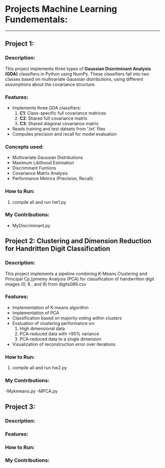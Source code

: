 # Projects Machine Learning Fundementals:

---

## Project 1:   

  ### Description:  
  This project implements three types of **Gaussian Discriminant Analysis (GDA)** classifiers in Python using NumPy. These classifiers fall into two classes based on multivariate Gaussian distributions, using different assumptions about the covariance structure.
  

  ### Features:  
  - Implements three GDA classifiers:
    1. **C1**: Class-specific full covariance matrices
    2. **C2**: Shared full covariance matrix
    3. **C3**: Shared diagonal covariance matrix
   - Reads training and test datsets from '.txt' files
   - Computes precision and recall for model evaluation

  ### Concepts used:
  - Multivariate Gaussian Distributions
  - Maximum Liklihood Estimation
  - Discriminant Funtions
  - Covariance Matrix Analysis
  - Performance Metrics (Precision, Recall) 
  
  ### How to Run:
  1. compile all and run hw1.py

  
  ### My Contributions: 
  - MyDiscriminant.py


## Project 2: Clustering and Dimension Reduction for Handritten Digit Classification

  ### Description:
  This project implements a pipeline combining K-Means Clustering and Principal Cp,[pmemy Analysis (PCA) for classification of handwritten digit images (0, 8 , and 9) from digits089.csv


  ### Features:
  - Implementation of K-means algorithm
  - Implementation of PCA
  - Classification based on majority voting within clusters
  - Evaluation of clustering performance on:
    1. High dimensional data
    2. PCA-reduced data with >95% variance
    3. PCA-reduced data to a single dimension
  - Visualization of reconstruction error over iterations
  
  
  ### How to Run:
  1. compile all and run hw2.py
  
  ### My Contributions:
  -Mykmeans.py
  -MPCA.py
  

## Project 3: 

  ### Description:
  

 ### Features: 
 
 
  
  ### How to Run:
  
  
  
  ### My Contributions:
  
